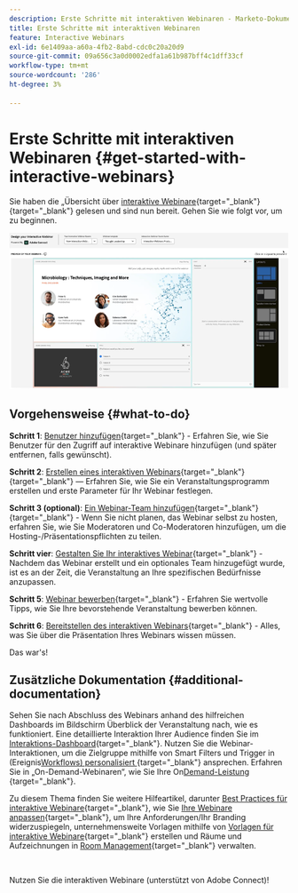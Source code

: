 ```yaml
---
description: Erste Schritte mit interaktiven Webinaren - Marketo-Dokumente - Produktdokumentation
title: Erste Schritte mit interaktiven Webinaren
feature: Interactive Webinars
exl-id: 6e1409aa-a60a-4fb2-8abd-cdc0c20a20d9
source-git-commit: 09a656c3a0d0002edfa1a61b987bff4c1dff33cf
workflow-type: tm+mt
source-wordcount: '286'
ht-degree: 3%

---
```


# Erste Schritte mit interaktiven Webinaren {#get-started-with-interactive-webinars}

Sie haben die „Übersicht über [ interaktive Webinare](/help/marketo/product-docs/demand-generation/events/interactive-webinars/interactive-webinars-overview.md){target="_blank"}{target="_blank"} gelesen und sind nun bereit. Gehen Sie wie folgt vor, um zu beginnen.

![](assets/get-started-with-interactive-webinars-1.png)

## Vorgehensweise {#what-to-do}

**Schritt 1**: [Benutzer hinzufügen](/help/marketo/product-docs/demand-generation/events/interactive-webinars/user-and-license-management.md#add-a-user){target="_blank"} - Erfahren Sie, wie Sie Benutzer für den Zugriff auf interaktive Webinare hinzufügen (und später entfernen, falls gewünscht).

**Schritt 2**: [Erstellen eines interaktiven Webinars](/help/marketo/product-docs/demand-generation/events/interactive-webinars/create-an-interactive-webinar.md){target="_blank"}{target="_blank"} — Erfahren Sie, wie Sie ein Veranstaltungsprogramm erstellen und erste Parameter für Ihr Webinar festlegen.

**Schritt 3 (optional)**: [Ein Webinar-Team hinzufügen](/help/marketo/product-docs/demand-generation/events/interactive-webinars/add-a-webinar-team.md){target="_blank"}{target="_blank"} - Wenn Sie nicht planen, das Webinar selbst zu hosten, erfahren Sie, wie Sie Moderatoren und Co-Moderatoren hinzufügen, um die Hosting-/Präsentationspflichten zu teilen.

**Schritt vier**: [Gestalten Sie Ihr interaktives Webinar](/help/marketo/product-docs/demand-generation/events/interactive-webinars/designing-interactive-webinars.md){target="_blank"} - Nachdem das Webinar erstellt und ein optionales Team hinzugefügt wurde, ist es an der Zeit, die Veranstaltung an Ihre spezifischen Bedürfnisse anzupassen.

**Schritt 5**: [Webinar bewerben](/help/marketo/product-docs/demand-generation/events/interactive-webinars/promoting-an-interactive-webinar.md){target="_blank"} - Erfahren Sie wertvolle Tipps, wie Sie Ihre bevorstehende Veranstaltung bewerben können.

**Schritt 6**: [Bereitstellen des interaktiven Webinars](/help/marketo/product-docs/demand-generation/events/interactive-webinars/deliver-an-interactive-webinar.md){target="_blank"} - Alles, was Sie über die Präsentation Ihres Webinars wissen müssen.

Das war&#39;s!

## Zusätzliche Dokumentation {#additional-documentation}

Sehen Sie nach Abschluss des Webinars anhand des hilfreichen Dashboards im Bildschirm Überblick der Veranstaltung nach, wie es funktioniert. Eine detaillierte Interaktion Ihrer Audience finden Sie im [Interaktions-Dashboard](/help/marketo/product-docs/demand-generation/events/interactive-webinars/engagement-dashboard.md){target="_blank"}. Nutzen Sie die Webinar-Interaktionen, um die Zielgruppe mithilfe von Smart Filters und Trigger in (Ereignis[Workflows) personalisiert ](/help/marketo/product-docs/demand-generation/events/interactive-webinars/event-workflows.md){target="_blank"} ansprechen. Erfahren Sie in „On-Demand-Webinaren“, wie Sie Ihre On[Demand-Leistung ](/help/marketo/product-docs/demand-generation/events/interactive-webinars/on-demand-webinars.md){target="_blank"}.

Zu diesem Thema finden Sie weitere Hilfeartikel, darunter [Best Practices für interaktive Webinare](/help/marketo/product-docs/demand-generation/events/interactive-webinars/best-practices-for-interactive-webinars.md){target="_blank"}, wie Sie [Ihre Webinare anpassen](/help/marketo/product-docs/demand-generation/events/interactive-webinars/customization.md){target="_blank"}, um Ihre Anforderungen/Ihr Branding widerzuspiegeln, unternehmensweite Vorlagen mithilfe von [Vorlagen für interaktive Webinare](/help/marketo/product-docs/demand-generation/events/interactive-webinars/templates.md){target="_blank"} erstellen und Räume und Aufzeichnungen in [Room Management](/help/marketo/product-docs/demand-generation/events/interactive-webinars/room-management.md){target="_blank"} verwalten.

 

Nutzen Sie die interaktiven Webinare (unterstützt von Adobe Connect)!
